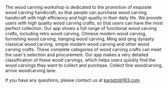 The wood carving workshop is dedicated to the promotion of exquisite wood carving handicraft, so that people can purchase wood carving handicraft with high efficiency and high quality in their daily life. We provide users with high quality wood carving crafts, so that users can have the most perfect collection.
Our app shows a full range of functional wood carving crafts, including retro wood carving, Chinese modern wood carving, furnishing wood carving, hanging wood carving, Ming and qing dynasty classical wood carving, simple modern wood carving and other wood carving crafts. These complete categories of wood carving crafts can meet the user's selection and procurement. Our app makes a very detailed classification of these wood carvings, which helps users quickly find the wood carvings they want to collect and purchase.
Collect fine woodcarving, arrive woodcarving lane.

If you have any questions, please contact us at karpdz@163.com 

